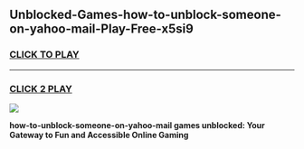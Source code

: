 
## Unblocked-Games-how-to-unblock-someone-on-yahoo-mail-Play-Free-x5si9
<h3>
<a href="https://premium76.site?title=how-to-unblock-someone-on-yahoo-mail&ref=12A">CLICK TO PLAY</a></h3>
<hr>

<h3>
<a href="https://premium76.site?title=how-to-unblock-someone-on-yahoo-mail&ref=12A">CLICK 2 PLAY</a>
  
</h3>

<a href="https://premium76.site?title=how-to-unblock-someone-on-yahoo-mail&ref=12A"><img src="https://clearcache.store/games.png"></a>


**how-to-unblock-someone-on-yahoo-mail games unblocked: Your Gateway to Fun and Accessible Online Gaming**
